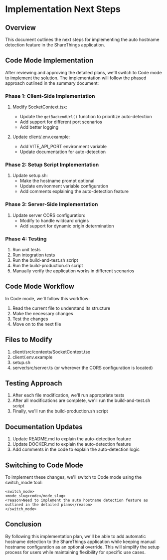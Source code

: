 # Implementation Next Steps

## Overview

This document outlines the next steps for implementing the auto hostname detection feature in the ShareThings application.

## Code Mode Implementation

After reviewing and approving the detailed plans, we'll switch to Code mode to implement the solution. The implementation will follow the phased approach outlined in the summary document:

### Phase 1: Client-Side Implementation

1. Modify SocketContext.tsx:
   - Update the `getBackendUrl()` function to prioritize auto-detection
   - Add support for different port scenarios
   - Add better logging

2. Update client/.env.example:
   - Add VITE_API_PORT environment variable
   - Update documentation for auto-detection

### Phase 2: Setup Script Implementation

1. Update setup.sh:
   - Make the hostname prompt optional
   - Update environment variable configuration
   - Add comments explaining the auto-detection feature

### Phase 3: Server-Side Implementation

1. Update server CORS configuration:
   - Modify to handle wildcard origins
   - Add support for dynamic origin determination

### Phase 4: Testing

1. Run unit tests
2. Run integration tests
3. Run the build-and-test.sh script
4. Run the build-production.sh script
5. Manually verify the application works in different scenarios

## Code Mode Workflow

In Code mode, we'll follow this workflow:

1. Read the current file to understand its structure
2. Make the necessary changes
3. Test the changes
4. Move on to the next file

## Files to Modify

1. client/src/contexts/SocketContext.tsx
2. client/.env.example
3. setup.sh
4. server/src/server.ts (or wherever the CORS configuration is located)

## Testing Approach

1. After each file modification, we'll run appropriate tests
2. After all modifications are complete, we'll run the build-and-test.sh script
3. Finally, we'll run the build-production.sh script

## Documentation Updates

1. Update README.md to explain the auto-detection feature
2. Update DOCKER.md to explain the auto-detection feature
3. Add comments in the code to explain the auto-detection logic

## Switching to Code Mode

To implement these changes, we'll switch to Code mode using the switch_mode tool:

```
<switch_mode>
<mode_slug>code</mode_slug>
<reason>Need to implement the auto hostname detection feature as outlined in the detailed plans</reason>
</switch_mode>
```

## Conclusion

By following this implementation plan, we'll be able to add automatic hostname detection to the ShareThings application while keeping manual hostname configuration as an optional override. This will simplify the setup process for users while maintaining flexibility for specific use cases.